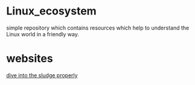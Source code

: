 # Linux_ecosystem
simple repository which contains resources which help to understand the Linux world in a friendly way.

# websites
[dive into the sludge properly](https://lea-linux.org/documentations/Accueil)
